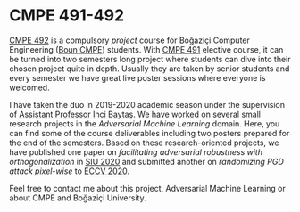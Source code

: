# CMPE 491-492

[CMPE 492](https://www.cmpe.boun.edu.tr/courses/cmpe492) is a compulsory *project* course for Boğaziçi Computer Engineering ([Boun CMPE](https://www.cmpe.boun.edu.tr)) students. With [CMPE 491](https://www.cmpe.boun.edu.tr/courses/cmpe492) elective course, it can be turned into two semesters long project where students can dive into their chosen project quite in depth. Usually they are taken by senior students and every semester we have great live poster sessions where everyone is welcomed.

I have taken the duo in 2019-2020 academic season under the supervision of [Assistant Professor İnci Baytaş](https://cmpe.boun.edu.tr/people/inci.baytas). We have worked on several small research projects in the *Adversarial Machine Learning* domain. Here, you can find some of the course deliverables including two posters prepared for the end of the semesters. Based on these research-oriented projects, we have published one paper on *facilitating adversarial robustness with orthogonalization* in [SIU 2020](http://siu2020.medipol.edu.tr) and submitted another on *randomizing PGD attack pixel-wise* to [ECCV 2020](https://eccv2020.eu).

Feel free to contact me about this project, Adversarial Machine Learning or about CMPE and Boğaziçi University.
